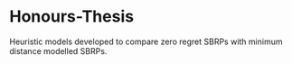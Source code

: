 # Honours-Thesis
Heuristic models developed to compare zero regret SBRPs with minimum distance modelled SBRPs.
